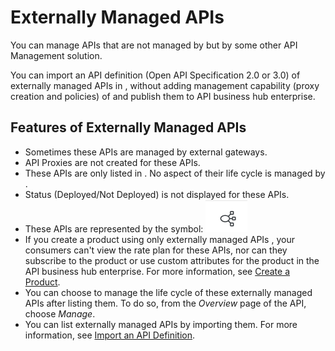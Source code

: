 <!-- loio848015dfbb704293aec771ff84a21072 -->

# Externally Managed APIs

You can manage APIs that are not managed by but by some other API Management solution.

You can import an API definition \(Open API Specification 2.0 or 3.0\) of externally managed APIs in , without adding management capability \(proxy creation and policies\) of and publish them to API business hub enterprise.



<a name="loio848015dfbb704293aec771ff84a21072__section_ql1_fyb_mnb"/>

## Features of Externally Managed APIs

-   Sometimes these APIs are managed by external gateways.
-   API Proxies are not created for these APIs.
-   These APIs are only listed in . No aspect of their life cycle is managed by .
-   Status \(Deployed/Not Deployed\) is not displayed for these APIs.
-   These APIs are represented by the symbol: ![](images/External_API_94e5ac7.png)
-   If you create a product using only externally managed APIs , your consumers can't view the rate plan for these APIs, nor can they subscribe to the product or use custom attributes for the product in the API business hub enterprise. For more information, see [Create a Product](create-a-product-d769622.md).
-   You can choose to manage the life cycle of these externally managed APIs after listing them. To do so, from the *Overview* page of the API, choose *Manage*.
-   You can list externally managed APIs by importing them. For more information, see [Import an API Definition](import-an-api-definition-9342a93.md).


